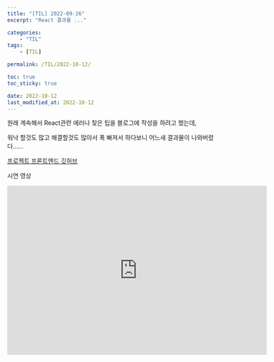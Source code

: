 ```yaml
---
title: "[TIL] 2022-09-26"
excerpt: "React 결과물 ..."

categories:
    - "TIL"
tags:
    - [TIL]

permalink: /TIL/2022-10-12/

toc: true
toc_sticky: true

date: 2022-10-12
last_modified_at: 2022-10-12
---
```


원래 계속해서 React관련 에러나 찾은 팁을 블로그에 작성을 하려고 했는데,

워낙 할것도 많고 해결할것도 많아서 푹 빠져서 하다보니 어느새 결과물이 나와버렸다......

[프로젝트 프론트엔드 깃허브](https://github.com/sw1104/miniter_token_FE)

시연 영상

<iframe width="600" height="390" src="https://www.youtube.com/embed/hHqvgwSLE38" title="MINISTER TOKEN 구현영상" frameborder="0" allow="accelerometer; autoplay; clipboard-write; encrypted-media; gyroscope; picture-in-picture" allowfullscreen></iframe>
